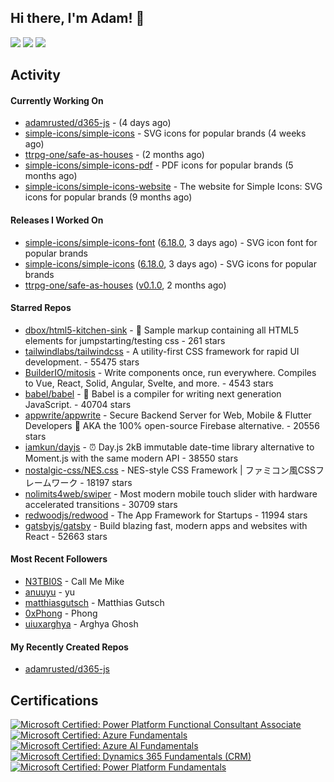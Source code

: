 ## Hi there, I'm Adam! 👋

[![](https://img.shields.io/badge/-@adamrusted-%231DA1F2?style=for-the-badge&logo=twitter&logoColor=ffffff)](https://twitter.com/adamrusted)
[![](https://img.shields.io/badge/-@adamrusted-%23E1306C?style=for-the-badge&logo=instagram&logoColor=ffffff)](https://www.instagram.com/adamrusted/)
[![](https://img.shields.io/badge/-@adamrusted-%230A66C2?style=for-the-badge&logo=linkedin&logoColor=ffffff)](https://www.linkedin.com/in/adamrusted/)

## Activity

#### Currently Working On

- [adamrusted/d365-js](https://github.com/adamrusted/d365-js) -  (4 days ago)
- [simple-icons/simple-icons](https://github.com/simple-icons/simple-icons) - SVG icons for popular brands (4 weeks ago)
- [ttrpg-one/safe-as-houses](https://github.com/ttrpg-one/safe-as-houses) -  (2 months ago)
- [simple-icons/simple-icons-pdf](https://github.com/simple-icons/simple-icons-pdf) - PDF icons for popular brands (5 months ago)
- [simple-icons/simple-icons-website](https://github.com/simple-icons/simple-icons-website) - The website for Simple Icons: SVG icons for popular brands  (9 months ago)

#### Releases I Worked On

- [simple-icons/simple-icons-font](https://github.com/simple-icons/simple-icons-font) ([6.18.0](https://github.com/simple-icons/simple-icons-font/releases/tag/6.18.0), 3 days ago) - SVG icon font for popular brands
- [simple-icons/simple-icons](https://github.com/simple-icons/simple-icons) ([6.18.0](https://github.com/simple-icons/simple-icons/releases/tag/6.18.0), 3 days ago) - SVG icons for popular brands
- [ttrpg-one/safe-as-houses](https://github.com/ttrpg-one/safe-as-houses) ([v0.1.0](https://github.com/ttrpg-one/safe-as-houses/releases/tag/v0.1.0), 2 months ago)

#### Starred Repos

- [dbox/html5-kitchen-sink](https://github.com/dbox/html5-kitchen-sink) - :potable_water: Sample markup containing all HTML5 elements for jumpstarting/testing css - 261 stars
- [tailwindlabs/tailwindcss](https://github.com/tailwindlabs/tailwindcss) - A utility-first CSS framework for rapid UI development. - 55475 stars
- [BuilderIO/mitosis](https://github.com/BuilderIO/mitosis) - Write components once, run everywhere. Compiles to Vue, React, Solid, Angular, Svelte, and more.  - 4543 stars
- [babel/babel](https://github.com/babel/babel) - 🐠 Babel is a compiler for writing next generation JavaScript. - 40704 stars
- [appwrite/appwrite](https://github.com/appwrite/appwrite) - Secure Backend Server for Web, Mobile &amp; Flutter Developers 🚀 AKA the 100% open-source Firebase alternative. - 20556 stars
- [iamkun/dayjs](https://github.com/iamkun/dayjs) - ⏰ Day.js 2kB immutable date-time library alternative to Moment.js with the same modern API - 38550 stars
- [nostalgic-css/NES.css](https://github.com/nostalgic-css/NES.css) - NES-style CSS Framework | ファミコン風CSSフレームワーク - 18197 stars
- [nolimits4web/swiper](https://github.com/nolimits4web/swiper) - Most modern mobile touch slider with hardware accelerated transitions - 30709 stars
- [redwoodjs/redwood](https://github.com/redwoodjs/redwood) - The App Framework for Startups - 11994 stars
- [gatsbyjs/gatsby](https://github.com/gatsbyjs/gatsby) - Build blazing fast, modern apps and websites with React - 52663 stars

#### Most Recent Followers

- [N3TBI0S](https://github.com/N3TBI0S) - Call Me Mike
- [anuuyu](https://github.com/anuuyu) - yu
- [matthiasgutsch](https://github.com/matthiasgutsch) - Matthias Gutsch
- [0xPhong](https://github.com/0xPhong) - Phong
- [uiuxarghya](https://github.com/uiuxarghya) - Arghya Ghosh

#### My Recently Created Repos

- [adamrusted/d365-js](https://github.com/adamrusted/d365-js)

## Certifications

<!--START_SECTION:badges-->

[![Microsoft Certified: Power Platform Functional Consultant Associate](https://images.credly.com/size/110x110/images/243ab956-2af5-4abd-8b91-27bc580f17ae/power-platform-functional-consultant-600x600__1_.png)](http://www.credly.com/badges/4da7a691-1caa-41c5-9ce3-51a3f748cbab "Microsoft Certified: Power Platform Functional Consultant Associate")
[![Microsoft Certified: Azure Fundamentals](https://images.credly.com/size/110x110/images/be8fcaeb-c769-4858-b567-ffaaa73ce8cf/image.png)](http://www.credly.com/badges/c44d72cb-e3b3-43bb-a54e-562505f127f5 "Microsoft Certified: Azure Fundamentals")
[![Microsoft Certified: Azure AI Fundamentals](https://images.credly.com/size/110x110/images/4136ced8-75d5-4afb-8677-40b6236e2672/azure-ai-fundamentals-600x600.png)](http://www.credly.com/badges/7938a69e-196a-491a-837d-ee1e6cde90dc "Microsoft Certified: Azure AI Fundamentals")
[![Microsoft Certified: Dynamics 365 Fundamentals (CRM)](https://images.credly.com/size/110x110/images/42992295-0ee2-4527-982d-e51efbec40fc/dynamics365-fundamentals-crm-600x600.png)](http://www.credly.com/badges/38e080c5-c1e4-4256-a087-45bb4c101f40 "Microsoft Certified: Dynamics 365 Fundamentals (CRM)")
[![Microsoft Certified: Power Platform Fundamentals](https://images.credly.com/size/110x110/images/2a6251f2-737b-4bf6-9190-d77570cc76fc/CERT-Fundamentals-Power-Platform.png)](http://www.credly.com/badges/199cd1a9-1a36-4b9c-98f9-9f268db582a7 "Microsoft Certified: Power Platform Fundamentals")
<!--END_SECTION:badges-->

